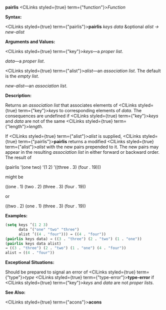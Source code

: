 **pairlis** <ClLinks styled={true} term={"function"}><i>Function</i></ClLinks> 



**Syntax:** 



<ClLinks styled={true} term={"pairlis"}><b>pairlis</b></ClLinks> *keys data* &amp;optional *alist → new-alist* 



**Arguments and Values:** 



<ClLinks styled={true} term={"key"}><i>keys</i></ClLinks>—a *proper list*. 



*data*—a *proper list*. 



<ClLinks styled={true} term={"alist"}><i>alist</i></ClLinks>—an *association list*. The default is the *empty list*. 



*new-alist*—an *association list*. 



**Description:** 



Returns an *association list* that associates elements of <ClLinks styled={true} term={"key"}><i>keys</i></ClLinks> to corresponding elements of *data*. The consequences are undefined if <ClLinks styled={true} term={"key"}><i>keys</i></ClLinks> and *data* are not of the same <ClLinks styled={true} term={"length"}><i>length</i></ClLinks>. 



If <ClLinks styled={true} term={"alist"}><i>alist</i></ClLinks> is supplied, <ClLinks styled={true} term={"pairlis"}><b>pairlis</b></ClLinks> returns a modified <ClLinks styled={true} term={"alist"}><i>alist</i></ClLinks> with the new pairs prepended to it. The new pairs may appear in the resulting *association list* in either forward or backward order. The result of 



(pairlis ’(one two) ’(1 2) ’((three . 3) (four . 19))) 



might be 



((one . 1) (two . 2) (three . 3) (four . 19)) 



or 







 



 



((two . 2) (one . 1) (three . 3) (four . 19)) 



**Examples:**
```lisp
(setq keys ’(1 2 3) 
      data ’("one" "two" "three") 
      alist ’((4 . "four"))) → ((4 . "four")) 
(pairlis keys data) → ((3 . "three") (2 . "two") (1 . "one")) 
(pairlis keys data alist) 
→ ((3 . "three") (2 . "two") (1 . "one") (4 . "four")) 
alist → ((4 . "four")) 
```
**Exceptional Situations:** 



Should be prepared to signal an error of <ClLinks styled={true} term={"type"}><i>type</i></ClLinks> <ClLinks styled={true} term={"type-error"}><b>type-error</b></ClLinks> if <ClLinks styled={true} term={"key"}><i>keys</i></ClLinks> and *data* are not *proper lists*. 



**See Also:** 



<ClLinks styled={true} term={"acons"}><b>acons</b></ClLinks> 



